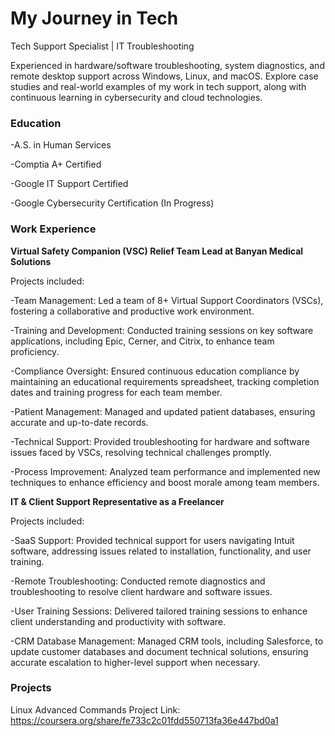 # My Journey in Tech
Tech Support Specialist | IT Troubleshooting

Experienced in hardware/software troubleshooting, system diagnostics, and remote desktop support across Windows, Linux, and macOS. Explore case studies and real-world examples of my work in tech support, along with continuous learning in cybersecurity and cloud technologies.

### Education
-A.S. in Human Services

-Comptia A+ Certified

-Google IT Support Certified

-Google Cybersecurity Certification (In Progress)

### Work Experience
**Virtual Safety Companion (VSC) Relief Team Lead at Banyan Medical Solutions** 

Projects included:

-Team Management: Led a team of 8+ Virtual Support Coordinators (VSCs), fostering a collaborative and productive work environment.

-Training and Development: Conducted training sessions on key software applications, including Epic, Cerner, and Citrix, to enhance team proficiency.

-Compliance Oversight: Ensured continuous education compliance by maintaining an educational requirements spreadsheet, tracking completion dates and training 
progress for each team member.

-Patient Management: Managed and updated patient databases, ensuring accurate and up-to-date records.

-Technical Support: Provided troubleshooting for hardware and software issues faced by VSCs, resolving technical challenges promptly.

-Process Improvement: Analyzed team performance and implemented new techniques to enhance efficiency and boost morale among team members.


**IT & Client Support Representative as a Freelancer**   

Projects included:

-SaaS Support: Provided technical support for users navigating Intuit software, addressing issues related to installation, functionality, and user training.

-Remote Troubleshooting: Conducted remote diagnostics and troubleshooting to resolve client hardware and software issues.

-User Training Sessions: Delivered tailored training sessions to enhance client understanding and productivity with software.

-CRM Database Management: Managed CRM tools, including Salesforce, to update customer databases and document technical solutions, ensuring accurate escalation to higher-level support when necessary.

### Projects
Linux Advanced Commands Project
Link: https://coursera.org/share/fe733c2c01fdd550713fa36e447bd0a1

